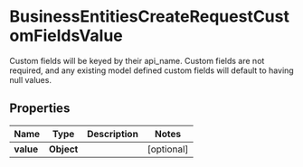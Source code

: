 

# BusinessEntitiesCreateRequestCustomFieldsValue

Custom fields will be keyed by their api_name. Custom fields are not required, and any existing model defined custom fields will default to having null values.

## Properties

| Name | Type | Description | Notes |
|------------ | ------------- | ------------- | -------------|
|**value** | **Object** |  |  [optional] |



